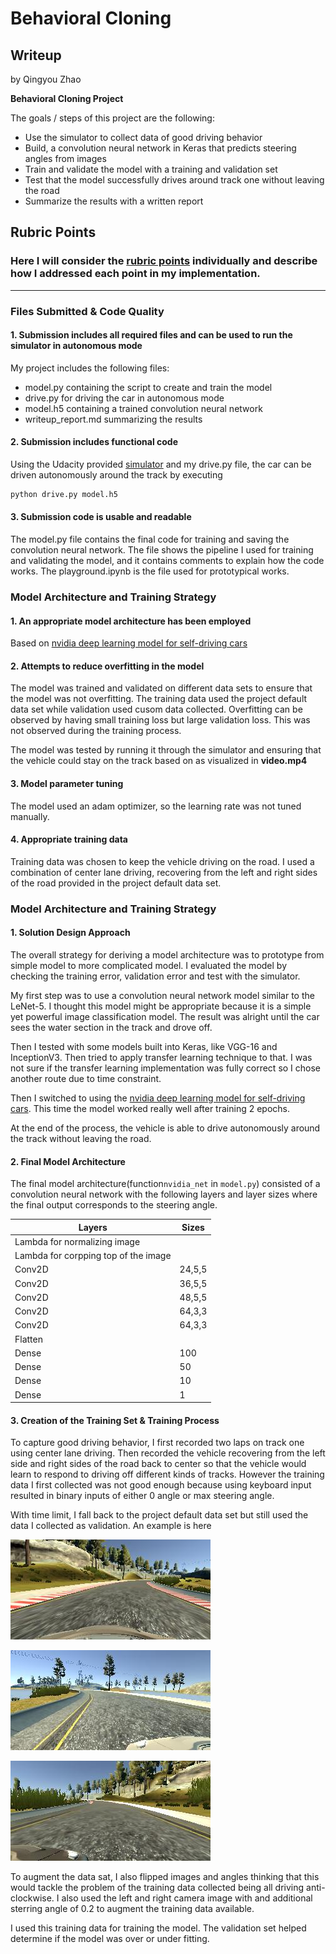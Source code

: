 # **Behavioral Cloning** 

## Writeup 
by Qingyou Zhao


**Behavioral Cloning Project**

The goals / steps of this project are the following:
* Use the simulator to collect data of good driving behavior
* Build, a convolution neural network in Keras that predicts steering angles from images
* Train and validate the model with a training and validation set
* Test that the model successfully drives around track one without leaving the road
* Summarize the results with a written report


[//]: # "Image References"

[image1]: ./examples/placeholder.png "Model Visualization"
[image2]: ./examples/placeholder.png "Grayscaling"
[image3]: ./examples/placeholder_small.png "Recovery Image"
[image4]: ./examples/placeholder_small.png "Recovery Image"
[image5]: ./examples/placeholder_small.png "Recovery Image"
[image6]: ./examples/placeholder_small.png "Normal Image"
[image7]: ./examples/placeholder_small.png "Flipped Image"

## Rubric Points
### Here I will consider the [rubric points](https://review.udacity.com/#!/rubrics/432/view) individually and describe how I addressed each point in my implementation.  

---
### Files Submitted & Code Quality

#### 1. Submission includes all required files and can be used to run the simulator in autonomous mode

My project includes the following files:
* model.py containing the script to create and train the model
* drive.py for driving the car in autonomous mode
* model.h5 containing a trained convolution neural network 
* writeup_report.md summarizing the results

#### 2. Submission includes functional code
Using the Udacity provided [simulator](todo(qingouz:simulatorlink)) and my drive.py file, the car can be driven autonomously around the track by executing 
```ps
python drive.py model.h5
```
#### 3. Submission code is usable and readable

The model.py file contains the final code for training and saving the convolution neural network. 
The file shows the pipeline I used for training and validating the model, and it contains comments to explain how the code works.
The playground.ipynb is the file used for prototypical works.

### Model Architecture and Training Strategy

#### 1. An appropriate model architecture has been employed

Based on [nvidia deep learning model for self-driving cars](https://devblogs.nvidia.com/deep-learning-self-driving-cars/)

#### 2. Attempts to reduce overfitting in the model

The model was trained and validated on different data sets to ensure that the model was not overfitting. The training data used the project default data set while validation used cusom data collected. Overfitting can be observed by having small training loss but large validation loss. This was not observed during the training process. 

The model was tested by running it through the simulator and ensuring that the vehicle could stay on the track based on as visualized in **video.mp4**

#### 3. Model parameter tuning

The model used an adam optimizer, so the learning rate was not tuned manually.

#### 4. Appropriate training data

Training data was chosen to keep the vehicle driving on the road. I used a combination of center lane driving, recovering from the left and right sides of the road provided in the project default data set.

### Model Architecture and Training Strategy

#### 1. Solution Design Approach

The overall strategy for deriving a model architecture was to prototype from simple model to more complicated model. I evaluated the model by checking the training error, validation error and test with the simulator.

My first step was to use a convolution neural network model similar to the LeNet-5. I thought this model might be appropriate because it is a simple yet powerful image classification model. The result was alright until the car sees the water section in the track and drove off.

Then I tested with some models built into Keras, like VGG-16 and InceptionV3. Then tried to apply transfer learning technique to that. I was not sure if the transfer learning implementation was fully correct so I chose another route due to time constraint.

Then I switched to using the [nvidia deep learning model for self-driving cars](https://devblogs.nvidia.com/deep-learning-self-driving-cars/). This time the model worked really well after training 2 epochs.

At the end of the process, the vehicle is able to drive autonomously around the track without leaving the road.

#### 2. Final Model Architecture

The final model architecture(function`nvidia_net` in `model.py`) consisted of a convolution neural network with the following layers and layer sizes where the final output corresponds to the steering angle.

| Layers                               | Sizes  |
| ------------------------------------ | ------ |
| Lambda for normalizing image         |        |
| Lambda for corpping top of the image |        |
| Conv2D                               | 24,5,5 |
| Conv2D                               | 36,5,5 |
| Conv2D                               | 48,5,5 |
| Conv2D                               | 64,3,3 |
| Conv2D                               | 64,3,3 |
| Flatten                              |        |
| Dense                                | 100    |
| Dense                                | 50     |
| Dense                                | 10     |
| Dense                                | 1      |



#### 3. Creation of the Training Set & Training Process

To capture good driving behavior, I first recorded two laps on track one using center lane driving. Then recorded the vehicle recovering from the left side and right sides of the road back to center so that the vehicle would learn to respond to driving off different kinds of tracks. However the training data I first collected was not good enough because using keyboard input resulted in binary inputs of either 0 angle or max steering angle. 

With time limit, I fall back to the project default data set but still used the data I collected as validation. An example is here

![Example of center](.\examples\center_2016_12_01_13_33_07_936.jpg)

![Example of left](.\examples\left_2019_04_07_18_13_15_260.jpg)

![right_2016_12_01_13_43_02_568](.\examples\right_2016_12_01_13_43_02_568.jpg)



To augment the data sat, I also flipped images and angles thinking that this would tackle the problem of the training data collected being all driving anti-clockwise. I also used the left and right camera image with and additional sterring angle of 0.2 to augment the training data available.

I used this training data for training the model. The validation set helped determine if the model was over or under fitting. 
